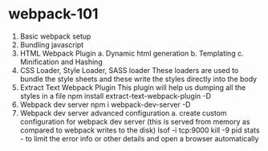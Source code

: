 # webpack-101
1. Basic webpack setup
2. Bundling javascript
3. HTML Webpack Plugin
    a. Dynamic html generation
    b. Templating
    c. Minification and Hashing
4. CSS Loader, Style Loader, SASS loader
    These loaders are used to bundle the style sheets and these write the styles directly into the body
5. Extract Text Webpack Plugin
    This plugin will help us dumping all the styles in a file
    npm install extract-text-webpack-plugin -D
6. Webpack dev server
    npm i webpack-dev-server -D
7. Webpack dev server advanced configuration
    a. create custom configuration for webpack dev server (this is served from memory as compared to webpack writes to the disk)
    lsof -i tcp:9000
    kill -9 pid
    stats - to limit the error info or other details and open a browser automatically
   
